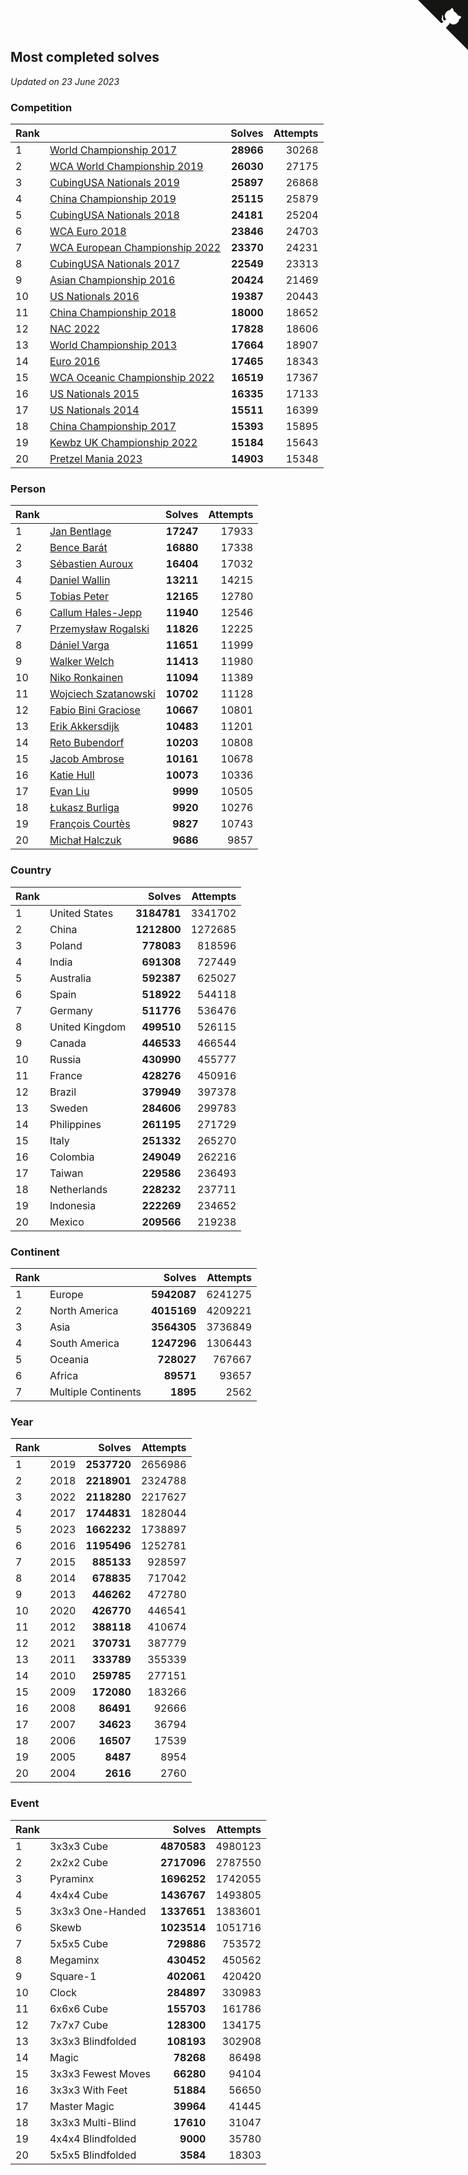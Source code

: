 ## Most completed solves

*Updated on 23 June 2023*


### Competition

| Rank |  | Solves | Attempts |
| :--- | :--- | ---: | ---: |
| 1 | [World Championship 2017](https://www.worldcubeassociation.org/competitions/WC2017) | **28966** | 30268 |
| 2 | [WCA World Championship 2019](https://www.worldcubeassociation.org/competitions/WC2019) | **26030** | 27175 |
| 3 | [CubingUSA Nationals 2019](https://www.worldcubeassociation.org/competitions/CubingUSANationals2019) | **25897** | 26868 |
| 4 | [China Championship 2019](https://www.worldcubeassociation.org/competitions/ChinaChampionship2019) | **25115** | 25879 |
| 5 | [CubingUSA Nationals 2018](https://www.worldcubeassociation.org/competitions/CubingUSANationals2018) | **24181** | 25204 |
| 6 | [WCA Euro 2018](https://www.worldcubeassociation.org/competitions/Euro2018) | **23846** | 24703 |
| 7 | [WCA European Championship 2022](https://www.worldcubeassociation.org/competitions/Euro2022) | **23370** | 24231 |
| 8 | [CubingUSA Nationals 2017](https://www.worldcubeassociation.org/competitions/CubingUSANationals2017) | **22549** | 23313 |
| 9 | [Asian Championship 2016](https://www.worldcubeassociation.org/competitions/AsianChampionship2016) | **20424** | 21469 |
| 10 | [US Nationals 2016](https://www.worldcubeassociation.org/competitions/USNationals2016) | **19387** | 20443 |
| 11 | [China Championship 2018](https://www.worldcubeassociation.org/competitions/ChinaChampionship2018) | **18000** | 18652 |
| 12 | [NAC 2022](https://www.worldcubeassociation.org/competitions/NAC2022) | **17828** | 18606 |
| 13 | [World Championship 2013](https://www.worldcubeassociation.org/competitions/WC2013) | **17664** | 18907 |
| 14 | [Euro 2016](https://www.worldcubeassociation.org/competitions/Euro2016) | **17465** | 18343 |
| 15 | [WCA Oceanic Championship 2022](https://www.worldcubeassociation.org/competitions/OC2022) | **16519** | 17367 |
| 16 | [US Nationals 2015](https://www.worldcubeassociation.org/competitions/USNationals2015) | **16335** | 17133 |
| 17 | [US Nationals 2014](https://www.worldcubeassociation.org/competitions/USNationals2014) | **15511** | 16399 |
| 18 | [China Championship 2017](https://www.worldcubeassociation.org/competitions/ChinaChampionship2017) | **15393** | 15895 |
| 19 | [Kewbz UK Championship 2022](https://www.worldcubeassociation.org/competitions/KewbzUKChampionship2022) | **15184** | 15643 |
| 20 | [Pretzel Mania 2023](https://www.worldcubeassociation.org/competitions/PretzelMania2023) | **14903** | 15348 |

### Person

| Rank |  | Solves | Attempts |
| :--- | :--- | ---: | ---: |
| 1 | [Jan Bentlage](https://www.worldcubeassociation.org/persons/2010BENT01) | **17247** | 17933 |
| 2 | [Bence Barát](https://www.worldcubeassociation.org/persons/2008BARA01) | **16880** | 17338 |
| 3 | [Sébastien Auroux](https://www.worldcubeassociation.org/persons/2008AURO01) | **16404** | 17032 |
| 4 | [Daniel Wallin](https://www.worldcubeassociation.org/persons/2013WALL03) | **13211** | 14215 |
| 5 | [Tobias Peter](https://www.worldcubeassociation.org/persons/2014PETE03) | **12165** | 12780 |
| 6 | [Callum Hales-Jepp](https://www.worldcubeassociation.org/persons/2012HALE01) | **11940** | 12546 |
| 7 | [Przemysław Rogalski](https://www.worldcubeassociation.org/persons/2013ROGA02) | **11826** | 12225 |
| 8 | [Dániel Varga](https://www.worldcubeassociation.org/persons/2008VARG01) | **11651** | 11999 |
| 9 | [Walker Welch](https://www.worldcubeassociation.org/persons/2011WELC01) | **11413** | 11980 |
| 10 | [Niko Ronkainen](https://www.worldcubeassociation.org/persons/2010RONK01) | **11094** | 11389 |
| 11 | [Wojciech Szatanowski](https://www.worldcubeassociation.org/persons/2011SZAT01) | **10702** | 11128 |
| 12 | [Fabio Bini Graciose](https://www.worldcubeassociation.org/persons/2010GRAC02) | **10667** | 10801 |
| 13 | [Erik Akkersdijk](https://www.worldcubeassociation.org/persons/2005AKKE01) | **10483** | 11201 |
| 14 | [Reto Bubendorf](https://www.worldcubeassociation.org/persons/2012BUBE01) | **10203** | 10808 |
| 15 | [Jacob Ambrose](https://www.worldcubeassociation.org/persons/2010AMBR01) | **10161** | 10678 |
| 16 | [Katie Hull](https://www.worldcubeassociation.org/persons/2010HULL01) | **10073** | 10336 |
| 17 | [Evan Liu](https://www.worldcubeassociation.org/persons/2009LIUE01) | **9999** | 10505 |
| 18 | [Łukasz Burliga](https://www.worldcubeassociation.org/persons/2013BURL01) | **9920** | 10276 |
| 19 | [François Courtès](https://www.worldcubeassociation.org/persons/2008COUR01) | **9827** | 10743 |
| 20 | [Michał Halczuk](https://www.worldcubeassociation.org/persons/2006HALC01) | **9686** | 9857 |

### Country

| Rank |  | Solves | Attempts |
| :--- | :--- | ---: | ---: |
| 1 | United States | **3184781** | 3341702 |
| 2 | China | **1212800** | 1272685 |
| 3 | Poland | **778083** | 818596 |
| 4 | India | **691308** | 727449 |
| 5 | Australia | **592387** | 625027 |
| 6 | Spain | **518922** | 544118 |
| 7 | Germany | **511776** | 536476 |
| 8 | United Kingdom | **499510** | 526115 |
| 9 | Canada | **446533** | 466544 |
| 10 | Russia | **430990** | 455777 |
| 11 | France | **428276** | 450916 |
| 12 | Brazil | **379949** | 397378 |
| 13 | Sweden | **284606** | 299783 |
| 14 | Philippines | **261195** | 271729 |
| 15 | Italy | **251332** | 265270 |
| 16 | Colombia | **249049** | 262216 |
| 17 | Taiwan | **229586** | 236493 |
| 18 | Netherlands | **228232** | 237711 |
| 19 | Indonesia | **222269** | 234652 |
| 20 | Mexico | **209566** | 219238 |

### Continent

| Rank |  | Solves | Attempts |
| :--- | :--- | ---: | ---: |
| 1 | Europe | **5942087** | 6241275 |
| 2 | North America | **4015169** | 4209221 |
| 3 | Asia | **3564305** | 3736849 |
| 4 | South America | **1247296** | 1306443 |
| 5 | Oceania | **728027** | 767667 |
| 6 | Africa | **89571** | 93657 |
| 7 | Multiple Continents | **1895** | 2562 |

### Year

| Rank |  | Solves | Attempts |
| :--- | :--- | ---: | ---: |
| 1 | 2019 | **2537720** | 2656986 |
| 2 | 2018 | **2218901** | 2324788 |
| 3 | 2022 | **2118280** | 2217627 |
| 4 | 2017 | **1744831** | 1828044 |
| 5 | 2023 | **1662232** | 1738897 |
| 6 | 2016 | **1195496** | 1252781 |
| 7 | 2015 | **885133** | 928597 |
| 8 | 2014 | **678835** | 717042 |
| 9 | 2013 | **446262** | 472780 |
| 10 | 2020 | **426770** | 446541 |
| 11 | 2012 | **388118** | 410674 |
| 12 | 2021 | **370731** | 387779 |
| 13 | 2011 | **333789** | 355339 |
| 14 | 2010 | **259785** | 277151 |
| 15 | 2009 | **172080** | 183266 |
| 16 | 2008 | **86491** | 92666 |
| 17 | 2007 | **34623** | 36794 |
| 18 | 2006 | **16507** | 17539 |
| 19 | 2005 | **8487** | 8954 |
| 20 | 2004 | **2616** | 2760 |

### Event

| Rank |  | Solves | Attempts |
| :--- | :--- | ---: | ---: |
| 1 | 3x3x3 Cube | **4870583** | 4980123 |
| 2 | 2x2x2 Cube | **2717096** | 2787550 |
| 3 | Pyraminx | **1696252** | 1742055 |
| 4 | 4x4x4 Cube | **1436767** | 1493805 |
| 5 | 3x3x3 One-Handed | **1337651** | 1383601 |
| 6 | Skewb | **1023514** | 1051716 |
| 7 | 5x5x5 Cube | **729886** | 753572 |
| 8 | Megaminx | **430452** | 450562 |
| 9 | Square-1 | **402061** | 420420 |
| 10 | Clock | **284897** | 330983 |
| 11 | 6x6x6 Cube | **155703** | 161786 |
| 12 | 7x7x7 Cube | **128300** | 134175 |
| 13 | 3x3x3 Blindfolded | **108193** | 302908 |
| 14 | Magic | **78268** | 86498 |
| 15 | 3x3x3 Fewest Moves | **66280** | 94104 |
| 16 | 3x3x3 With Feet | **51884** | 56650 |
| 17 | Master Magic | **39964** | 41445 |
| 18 | 3x3x3 Multi-Blind | **17610** | 31047 |
| 19 | 4x4x4 Blindfolded | **9000** | 35780 |
| 20 | 5x5x5 Blindfolded | **3584** | 18303 |


<a href="https://github.com/JustinTimeCuber/wca_statistics" class="github-corner" aria-label="View source on Github"><svg width="80" height="80" viewBox="0 0 250 250" style="fill:#151513; color:#fff; position: absolute; top: 0; border: 0; right: 0;" aria-hidden="true"><path d="M0,0 L115,115 L130,115 L142,142 L250,250 L250,0 Z"></path><path d="M128.3,109.0 C113.8,99.7 119.0,89.6 119.0,89.6 C122.0,82.7 120.5,78.6 120.5,78.6 C119.2,72.0 123.4,76.3 123.4,76.3 C127.3,80.9 125.5,87.3 125.5,87.3 C122.9,97.6 130.6,101.9 134.4,103.2" fill="currentColor" style="transform-origin: 130px 106px;" class="octo-arm"></path><path d="M115.0,115.0 C114.9,115.1 118.7,116.5 119.8,115.4 L133.7,101.6 C136.9,99.2 139.9,98.4 142.2,98.6 C133.8,88.0 127.5,74.4 143.8,58.0 C148.5,53.4 154.0,51.2 159.7,51.0 C160.3,49.4 163.2,43.6 171.4,40.1 C171.4,40.1 176.1,42.5 178.8,56.2 C183.1,58.6 187.2,61.8 190.9,65.4 C194.5,69.0 197.7,73.2 200.1,77.6 C213.8,80.2 216.3,84.9 216.3,84.9 C212.7,93.1 206.9,96.0 205.4,96.6 C205.1,102.4 203.0,107.8 198.3,112.5 C181.9,128.9 168.3,122.5 157.7,114.1 C157.9,116.9 156.7,120.9 152.7,124.9 L141.0,136.5 C139.8,137.7 141.6,141.9 141.8,141.8 Z" fill="currentColor" class="octo-body"></path></svg></a><style>.github-corner:hover .octo-arm{animation:octocat-wave 560ms ease-in-out}@keyframes octocat-wave{0%,100%{transform:rotate(0)}20%,60%{transform:rotate(-25deg)}40%,80%{transform:rotate(10deg)}}@media (max-width:500px){.github-corner:hover .octo-arm{animation:none}.github-corner .octo-arm{animation:octocat-wave 560ms ease-in-out}}</style>

